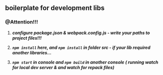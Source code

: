## boilerplate for development libs

### @Attention!!!
1) ***configure package.json & webpack.config.js - write your paths to project files!!!***

2) ***```npm install``` here, and ```npm install``` in folder src - if your lib required another libraries...***

3) ***```npm start``` in console and ```npm build``` in another console ( running watch for local dev server & and watch for repack files)***

 
